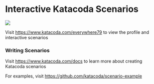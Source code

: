 # Interactive Katacoda Scenarios

[![](http://shields.katacoda.com/katacoda/everywhere79/count.svg)](https://www.katacoda.com/everywhere79 "Get your profile on Katacoda.com")

Visit https://www.katacoda.com/everywhere79 to view the profile and interactive scenarios

### Writing Scenarios
Visit https://www.katacoda.com/docs to learn more about creating Katacoda scenarios

For examples, visit https://github.com/katacoda/scenario-example
